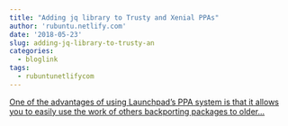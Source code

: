 ```yaml
---
title: "Adding jq library to Trusty and Xenial PPAs"
author: 'rubuntu.netlify.com'
date: '2018-05-23'
slug: adding-jq-library-to-trusty-an
categories:
  - bloglink
tags:
  - rubuntunetlifycom
---
```


[One of the advantages of using Launchpad’s PPA system is that it allows you to easily use the work of others backporting packages to older...<click to read more>](http://rubuntu.netlify.com/post/2018-05-23-adding-jq-trusty-xenial/)

